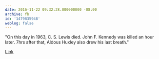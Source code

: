 ```yaml
---
date: 2016-11-22 09:32:28.000000000 -08:00
archive: fb
id: '1479835948'
weblog: false
---
```


"On this day in 1963, C. S. Lewis died. John F. Kennedy was killed an hour later. 7hrs after that, Aldous Huxley also drew his last breath."

[Link](https://twitter.com/LettersOfNote/status/801075936712069120)
